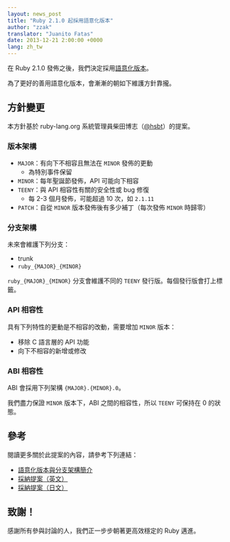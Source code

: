 ```yaml
---
layout: news_post
title: "Ruby 2.1.0 起採用語意化版本"
author: "zzak"
translator: "Juanito Fatas"
date: 2013-12-21 2:00:00 +0000
lang: zh_tw
---
```


在 Ruby 2.1.0 發佈之後，我們決定採用[語意化版本](http://semver.org/lang/zh-TW/)。

為了更好的善用語意化版本，會漸漸的朝如下維護方針靠攏。

## 方針變更

本方針基於 ruby-lang.org 系統管理員柴田博志（[@hsbt](https://twitte.com/hsbt)）的提案。

### 版本架構

* `MAJOR`：有向下不相容且無法在 `MINOR` 發佈的更動
  * 為特別事件保留
* `MINOR`：每年聖誕節發佈，API 可能向下相容
* `TEENY`：與 API 相容性有關的安全性或 bug 修復
  * 每 2-3 個月發佈，可能超過 10 次，如 `2.1.11`
* `PATCH`：自從 `MINOR` 版本發佈後有多少補丁（每次發佈 `MINOR` 時歸零）

### 分支架構

未來會維護下列分支：

* trunk
* `ruby_{MAJOR}_{MINOR}`

`ruby_{MAJOR}_{MINOR}` 分支會維護不同的 `TEENY` 發行版。每個發行版會打上標籤。

### API 相容性

具有下列特性的更動是不相容的改動，需要增加 `MINOR` 版本：

* 移除 C 語言層的 API 功能
* 向下不相容的新增或修改

### ABI 相容性

ABI 會採用下列架構 `{MAJOR}.{MINOR}.0`。

我們盡力保證 `MINOR` 版本下，ABI 之間的相容性，所以 `TEENY` 可保持在 0 的狀態。

## 參考

閱讀更多關於此提案的內容，請參考下列連結：

* [語意化版本與分支架構簡介](http://bugs.ruby-lang.org/issues/8835)
* [採納提案（英文）](https://gist.github.com/sorah/7803201)
* [採納提案（日文）](https://gist.github.com/hsbt/7719305)

## 致謝！

感謝所有參與討論的人，我們正一步步朝著更高效穩定的 Ruby 邁進。
